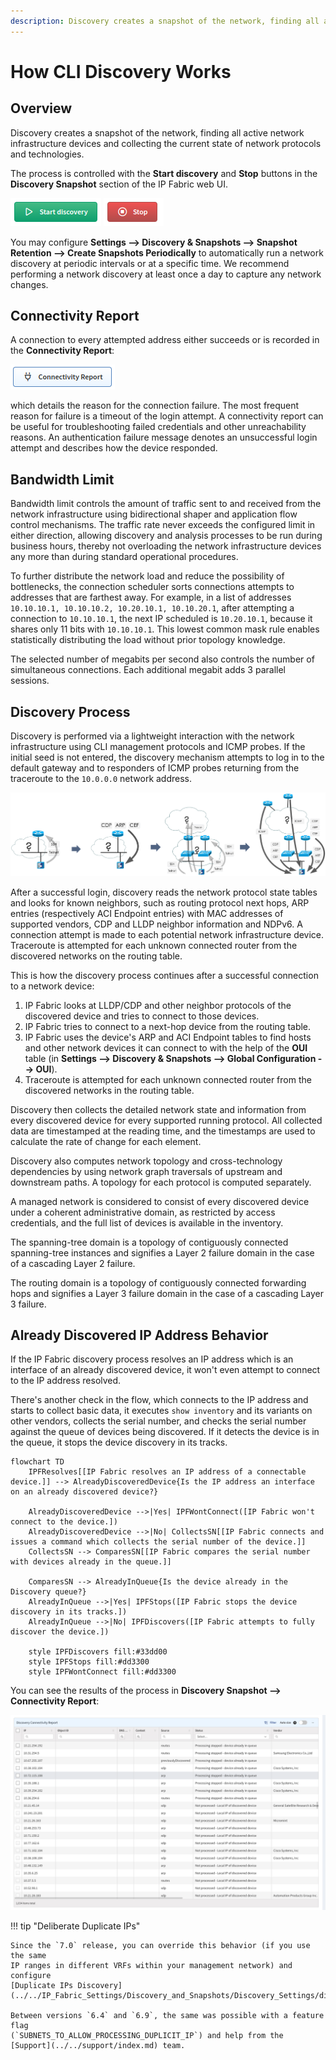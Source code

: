 ```yaml
---
description: Discovery creates a snapshot of the network, finding all active network infrastructure devices and collecting the current state of network protocols and technologies.
---
```


# How CLI Discovery Works

## Overview

Discovery creates a snapshot of the network, finding all active network infrastructure devices and collecting the current state of network protocols and technologies.

The process is controlled with the **Start discovery** and **Stop** buttons in the **Discovery Snapshot** section of the IP Fabric web UI.

![Start discovery button](CLI_discovery/start.png) ![Stop button](CLI_discovery/stop.png)

You may configure **Settings --> Discovery & Snapshots --> Snapshot Retention
--> Create Snapshots Periodically** to automatically run a network discovery at
periodic intervals or at a specific time. We recommend performing a network
discovery at least once a day to capture any network changes.

## Connectivity Report

A connection to every attempted address either succeeds or is recorded in the **Connectivity Report**:

![Connectivity Report button](CLI_discovery/connectivity_report.png)

which details the reason for the connection failure. The most frequent reason for failure is a timeout of the login attempt. A connectivity report can be useful for troubleshooting failed credentials and other unreachability reasons. An authentication failure message denotes an unsuccessful login attempt and describes how the device responded.

## Bandwidth Limit

Bandwidth limit controls the amount of traffic sent to and received from the network infrastructure using bidirectional shaper and application flow control mechanisms. The traffic rate never exceeds the configured limit in either direction, allowing discovery and analysis processes to be run during business hours, thereby not overloading the network infrastructure devices any more than during standard operational procedures.

To further distribute the network load and reduce the possibility of bottlenecks, the connection scheduler sorts connections attempts to addresses that are farthest away. For example, in a list of addresses `10.10.10.1, 10.10.10.2, 10.20.10.1, 10.10.20.1`, after attempting a
connection to `10.10.10.1`, the next IP scheduled is `10.20.10.1`, because it shares only 11 bits with `10.10.10.1`. This lowest common mask rule enables statistically distributing the load without prior topology knowledge.

The selected number of megabits per second also controls the number of simultaneous connections. Each additional megabit adds 3 parallel sessions.

## Discovery Process

Discovery is performed via a lightweight interaction with the network infrastructure using CLI management protocols and ICMP probes. If the initial seed is not entered, the discovery mechanism attempts to log in to the default gateway and to responders of ICMP probes returning from the traceroute to the `10.0.0.0` network address.

![Discovery process schema](CLI_discovery/discovery.png)

After a successful login, discovery reads the network protocol state tables and looks for known neighbors, such as routing protocol next hops, ARP entries (respectively ACI Endpoint entries) with MAC addresses of supported vendors, CDP and LLDP neighbor information and NDPv6. A connection attempt is made to each potential network infrastructure device. Traceroute is attempted for each unknown connected router from the discovered networks on the routing table.

This is how the discovery process continues after a successful connection to a network device:

1. IP Fabric looks at LLDP/CDP and other neighbor protocols of the discovered device and tries to connect to those devices.
2. IP Fabric tries to connect to a next-hop device from the routing table.
3. IP Fabric uses the device's ARP and ACI Endpoint tables to find hosts and other network devices it can connect to with the help of the **OUI** table (in **Settings --> Discovery & Snapshots --> Global Configuration --> OUI**).
4. Traceroute is attempted for each unknown connected router from the discovered networks in the routing table.

Discovery then collects the detailed network state and information from every discovered device for every supported running protocol. All collected data are timestamped at the reading time, and the timestamps are used to calculate the rate of change for each element.

Discovery also computes network topology and cross-technology dependencies by using network graph traversals of upstream and downstream paths. A topology for each protocol is computed separately.

A managed network is considered to consist of every discovered device under a coherent administrative domain, as restricted by access credentials, and the full list of devices is available in the inventory.

The spanning-tree domain is a topology of contiguously connected spanning-tree instances and signifies a Layer 2 failure domain in the case of a cascading Layer 2 failure.

The routing domain is a topology of contiguously connected forwarding hops and signifies a Layer 3 failure domain in the case of a cascading Layer 3 failure.

## Already Discovered IP Address Behavior

If the IP Fabric discovery process resolves an IP address which is an interface of an already discovered device, it won't even attempt to connect to the IP address resolved.

There's another check in the flow, which connects to the IP address and starts to collect basic data, it executes `show inventory` and its variants on other vendors, collects the serial number, and checks the serial number against the queue of devices being discovered. If it detects the device is in the queue, it stops the device discovery in its tracks.

```mermaid
flowchart TD
    IPFResolves[[IP Fabric resolves an IP address of a connectable device.]] --> AlreadyDiscoveredDevice{Is the IP address an interface on an already discovered device?}

    AlreadyDiscoveredDevice -->|Yes| IPFWontConnect([IP Fabric won't connect to the device.])
    AlreadyDiscoveredDevice -->|No| CollectsSN[[IP Fabric connects and issues a command which collects the serial number of the device.]]
    CollectsSN --> ComparesSN[[IP Fabric compares the serial number with devices already in the queue.]]

    ComparesSN --> AlreadyInQueue{Is the device already in the Discovery queue?}
    AlreadyInQueue -->|Yes| IPFStops([IP Fabric stops the device discovery in its tracks.])
    AlreadyInQueue -->|No| IPFDiscovers([IP Fabric attempts to fully discover the device.])

    style IPFDiscovers fill:#33dd00
    style IPFStops fill:#dd3300
    style IPFWontConnect fill:#dd3300
```

You can see the results of the process in **Discovery Snapshot --> Connectivity Report**:

![Discovery Connectivity Report table](CLI_discovery/already_discovered_or_in_queue.png)

!!! tip "Deliberate Duplicate IPs"

    Since the `7.0` release, you can override this behavior (if you use the same
    IP ranges in different VRFs within your management network) and configure
    [Duplicate IPs Discovery](../../IP_Fabric_Settings/Discovery_and_Snapshots/Discovery_Settings/discovery/duplicate_ips_discovery.md).

    Between versions `6.4` and `6.9`, the same was possible with a feature flag
    (`SUBNETS_TO_ALLOW_PROCESSING_DUPLICIT_IP`) and help from the
    [Support](../../support/index.md) team.
